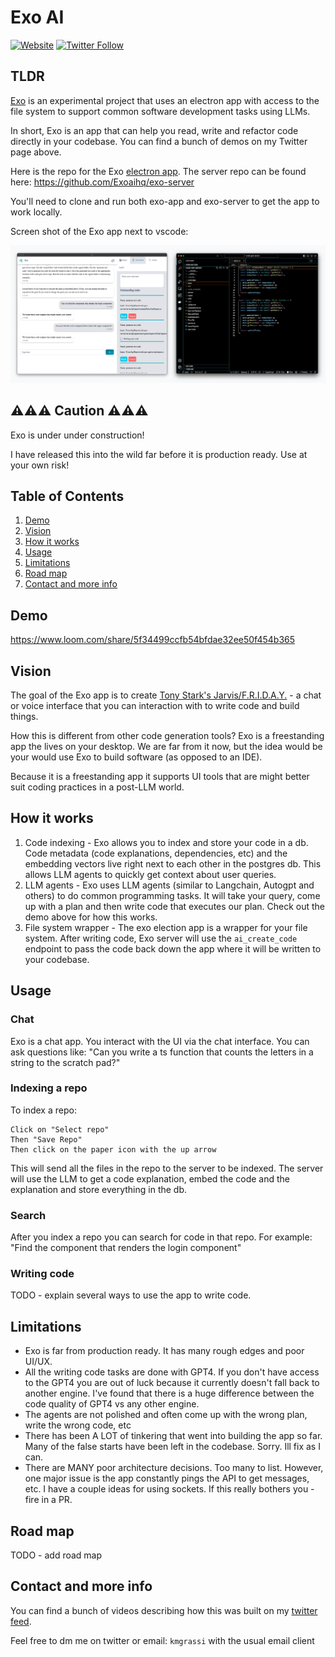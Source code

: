 # Exo AI

[![Website](https://img.shields.io/badge/Website-getexo.dev-blue)](https://www.getexo.dev/)
[![Twitter Follow](https://img.shields.io/twitter/follow/kevinGrassi?style=social)](https://twitter.com/kevingrassi)

## TLDR

[Exo](https://www.getexo.dev/) is an experimental project that uses an electron app with access to the file system to support common software development tasks using LLMs.

In short, Exo is an app that can help you read, write and refactor code directly in your codebase. You can find a bunch of demos on my Twitter page above.

Here is the repo for the Exo [electron app](https://github.com/Exoaihq/exo-app). 
The server repo can be found here: https://github.com/Exoaihq/exo-server

You'll need to clone and run both exo-app and exo-server to get the app to work locally.

Screen shot of the Exo app next to vscode:

<p align="center">
    <img src="./exo-side-by-side.png" alt="Exo app with vscode">
</p>

## ⚠️⚠️⚠️ Caution ⚠️⚠️⚠️

Exo is under under construction!

I have released this into the wild far before it is production ready. Use at your own risk!

## Table of Contents

1. [Demo](#demo)
1. [Vision](#vision)
1. [How it works](#how-it-works)
1. [Usage](#usage)
1. [Limitations](#limitations)
1. [Road map](#road-map)
1. [Contact and more info](#contact-and-more-info)

## Demo

https://www.loom.com/share/5f34499ccfb54bfdae32ee50f454b365

## Vision

The goal of the Exo app is to create [Tony Stark's Jarvis/F.R.I.D.A.Y.](https://www.youtube.com/watch?v=uKndgvIu5MY) - a chat or voice interface that you can interaction with to write code and build things. 

How this is different from other code generation tools?
Exo is a freestanding app the lives on your desktop. We are far from it now, but the idea would be your would use Exo to build software (as opposed to an IDE). 

Because it is a freestanding app it supports UI tools that are might better suit coding practices in a post-LLM world. 

## How it works

1. Code indexing - Exo allows you to index and store your code in a db. Code metadata (code explanations, dependencies, etc) and the embedding vectors live right next to each other in the postgres db. This allows LLM agents to quickly get context about user queries. 
2. LLM agents - Exo uses LLM agents (similar to Langchain, Autogpt and others) to do common programming tasks. It will take your query, come up with a plan and then write code that executes our plan. Check out the demo above for how this works.
3. File system wrapper - The exo election app is a wrapper for your file system. After writing code, Exo server will use the `ai_create_code` endpoint to pass the code back down the app where it will be written to your codebase. 

## Usage

### Chat

Exo is a chat app. You interact with the UI via the chat interface. You can ask questions like: "Can you write a ts function that counts the letters in a string to the scratch pad?"

### Indexing a repo

To index a repo:
```
Click on "Select repo"
Then "Save Repo"
Then click on the paper icon with the up arrow
```
This will send all the files in the repo to the server to be indexed. The server will use the LLM to get a code explanation, embed the code and the explanation and store everything in the db.

### Search

After you index a repo you can search for code in that repo. For example: "Find the component that renders the login component"

### Writing code

TODO - explain several ways to use the app to write code.

## Limitations

- Exo is far from production ready. It has many rough edges and poor UI/UX.
- All the writing code tasks are done with GPT4. If you don't have access to the GPT4 you are out of luck because it currently doesn't fall back to another engine. I've found that there is a huge difference between the code quality of GPT4 vs any other engine.
- The agents are not polished and often come up with the wrong plan, write the wrong code, etc
- There has been A LOT of tinkering that went into building the app so far. Many of the false starts have been left in the codebase. Sorry. Ill fix as I can.
- There are MANY poor architecture decisions. Too many to list. However, one major issue is the app constantly pings the API to get messages, etc. I have a couple ideas for using sockets. If this really bothers you - fire in a PR.  

## Road map

TODO - add road map

## Contact and more info

You can find a bunch of videos describing how this was built on my [twitter feed](https://twitter.com/KevinGrassi).

Feel free to dm me on twitter or email: `kmgrassi` with the usual email client

